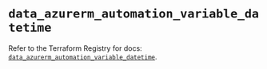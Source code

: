 # `data_azurerm_automation_variable_datetime`

Refer to the Terraform Registry for docs: [`data_azurerm_automation_variable_datetime`](https://registry.terraform.io/providers/hashicorp/azurerm/4.31.0/docs/data-sources/automation_variable_datetime).
